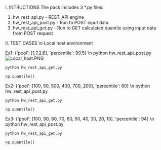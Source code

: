 I. INTRUCTIONS
The pack includes 3 *.py files:
1. hw_rest_api.py - REST_API engine
2. hw_rest_api_post.py - Run to POST input data
3. hw_rest_api_get.py - Run to GET calculated quantile using input data from POST request

II. TEST CASES \n
Local host environment


Ex1: {'pool': [1,7,2,6], 'percentile': 99.5} \n
	python hw_rest_api_post.py
	![Local_host.PNG](attachment:Local_host.PNG)
	
	python hw_rest_api_get.py

	np.quantile()	

Ex2: {'pool': [100, 50, 500, 400, 700, 200], 'percentile': 80} \n
	python hw_rest_api_post.py

	python hw_rest_api_get.py

	np.quantile()

Ex3: {'pool': [100, 90, 80, 70, 60, 50, 40, 30, 20, 10], 'percentile': 94} \n
	python hw_rest_api_post.py

	python hw_rest_api_get.py

	np.quantile()
